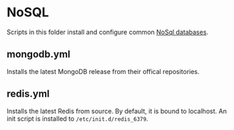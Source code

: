 NoSQL
=====

Scripts in this folder install and configure common [NoSql databases](https://www.digitalocean.com/community/tutorials/a-comparison-of-nosql-database-management-systems-and-models).

mongodb.yml
---------------

Installs the latest MongoDB release from their offical repositories.


redis.yml
---------------

Installs the latest Redis from source. By default, it is bound to localhost. An init script is installed to `/etc/init.d/redis_6379`.